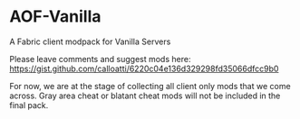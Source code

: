 # AOF-Vanilla

A Fabric client modpack for Vanilla Servers

Please leave comments and suggest mods here: https://gist.github.com/calloatti/6220c04e136d329298fd35066dfcc9b0

For now, we are at the stage of collecting all client only mods that we come across. Gray area cheat or blatant cheat mods will not be included in the final pack.
